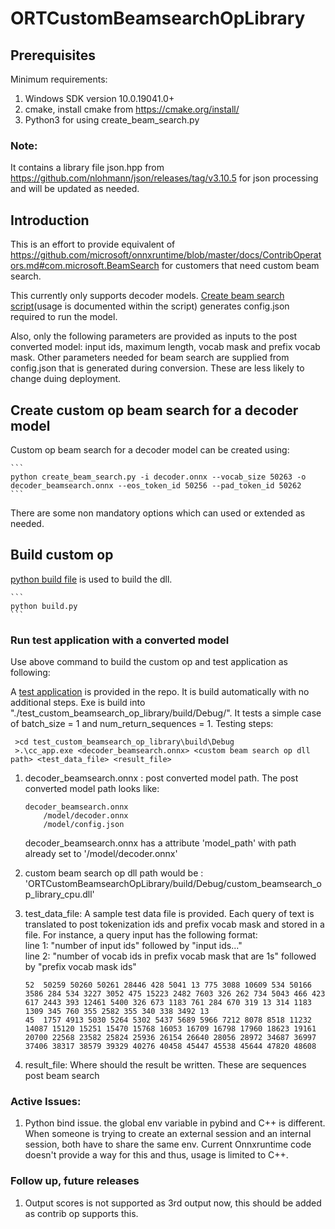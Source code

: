 # ORTCustomBeamsearchOpLibrary

## Prerequisites
Minimum requirements:
1. Windows SDK version 10.0.19041.0+
2. cmake, install cmake from https://cmake.org/install/
3. Python3 for using create_beam_search.py

### Note:
It contains a library file json.hpp from https://github.com/nlohmann/json/releases/tag/v3.10.5 for json processing and will be updated as needed.


## Introduction
This is an effort to provide equivalent of https://github.com/microsoft/onnxruntime/blob/master/docs/ContribOperators.md#com.microsoft.BeamSearch for customers that need custom beam search.

This currently only supports decoder models. [Create beam search script](./create_beam_search.py)(usage is documented within the script) generates config.json required to run the model.

Also, only the following parameters are provided as inputs to the post converted model: input ids, maximum length, vocab mask and prefix vocab mask. Other parameters needed for beam search are supplied from config.json that is generated during conversion. These are less likely to change duing deployment.

## Create custom op beam search for a decoder model
    
Custom op beam search for a decoder model can be created using:

    ```
    python create_beam_search.py -i decoder.onnx --vocab_size 50263 -o decoder_beamsearch.onnx --eos_token_id 50256 --pad_token_id 50262
    ```

There are some non mandatory options which can used or extended as needed.

## Build custom op
[python build file](build.py) is used to build the dll.

    ```
    python build.py
    ```

### Run test application with a converted model

Use above command to build the custom op and test application as following:

A [test application](./test_custom_beamsearch_op_library/) is provided in the repo. It is build automatically with no additional steps. Exe is build into "./test_custom_beamsearch_op_library/build/Debug/". It tests a simple case of batch_size = 1 and num_return_sequences = 1. Testing steps:

```
 >cd test_custom_beamsearch_op_library\build\Debug
 >.\cc_app.exe <decoder_beamsearch.onnx> <custom beam search op dll path> <test_data_file> <result_file>
```

1. decoder_beamsearch.onnx : post converted model path. The post converted model path looks like:
    ```
    decoder_beamsearch.onnx
        /model/decoder.onnx
        /model/config.json
    ```
    decoder_beamsearch.onnx has a attribute 'model_path' with path already set to '/model/decoder.onnx'

2. custom beam search op dll path would be : 'ORTCustomBeamsearchOpLibrary/build/Debug/custom_beamsearch_op_library_cpu.dll'

3. test_data_file: A sample test data file is provided. Each query of text is translated to post tokenization ids and prefix vocab mask and stored in a file. For instance, a query input has the following format:<br>
    line 1: "number of input ids" followed by "input ids..."<br>
    line 2: "number of vocab ids in prefix vocab mask that are 1s" followed by "prefix vocab mask ids"<br>

    ```
    52	50259 50260 50261 28446 428 5041 13 775 3088 10609 534 50166 3586 284 534 3227 3052 475 15223 2482 7603 326 262 734 5043 466 423 617 2443 393 12461 5400 326 673 1183 761 284 670 319 13 314 1183 1309 345 760 355 2582 355 340 338 3492 13	
    45	1757 4913 5030 5264 5302 5437 5689 5966 7212 8078 8518 11232 14087 15120 15251 15470 15768 16053 16709 16798 17960 18623 19161 20700 22568 23582 25824 25936 26154 26640 28056 28972 34687 36997 37406 38317 38579 39329 40276 40458 45447 45538 45644 47820 48608 
    ```

4. result_file: Where should the result be written. These are sequences post beam search


### Active Issues:
1. Python bind issue. the global env variable in pybind and C++ is different. When someone is trying to create an external session and an internal session, both have to share the same env. Current Onnxruntime code doesn't provide a way for this and thus, usage is limited to C++.

### Follow up, future releases
1. Output scores is not supported as 3rd output now, this should be added as contrib op supports this.
